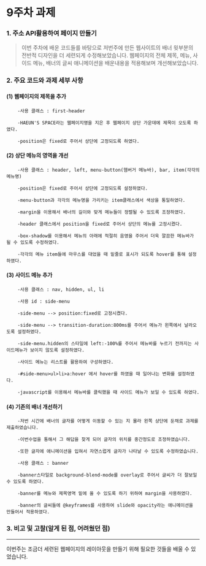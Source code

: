 # 9주차 과제 
### 1. 주소 API활용하여 페이지 만들기
> 이번 주차에 배운 코드들를 바탕으로 저번주에 만든 웹사이트의 배너 윗부분의 전반적 디자인을 더 세련되게 수정해보았습니다. 웹페이지의 전체 제목, 메뉴, 사이드 메뉴, 배너의 글씨 애니메이션을 배운내용을 적용해보며 개선해보았습니다. 

### 2. 주요 코드와 과제 세부 사항

 #### (1) 웹페이지의 제목을 추가

        -사용 클래스 : first-header

        -HAEUN'S SPACE라는 웹페이지명을 지은 후 웹페이지 상단 가운데에 제목이 오도록 하였다.

        -position은 fixed로 주어서 상단에 고정되도록 하였다.

 #### (2) 상단 메뉴의 영역을 개선

        -사용 클래스 : header, left, menu-button(햄버거 메뉴바), bar, item(각각의 메뉴명)

        -position은 fixed로 주어서 상단에 고정되도록 설정하였다.

        -menu-button과 각각의 메뉴명을 가리키는 item클래스에서 색상을 통일하였다.

        -margin을 이용해서 배너의 길이와 맞게 메뉴들이 정렬될 수 있도록 조정하였다.

        -header 클래스에서 position을 fixed로 주어서 상단의 메뉴를 고정시켰다.

        -box-shadow를 이용해서 메뉴의 아래에 적절히 음영을 주어서 더욱 깔끔한 메뉴바가 될 수 있도록 수정하였다.

        -각각의 메뉴 item들에 마우스를 대었을 때 밑줄로 표시가 되도록 hover를 통해 설정하였다.

 #### (3) 사이드 메뉴 추가

        -사용 클래스 : nav, hidden, ul, li

        -사용 id : side-menu

        -side-menu --> position:fixed로 고정시켰다.

        -side-menu --> transition-duration:800ms를 주어서 메뉴가 왼쪽에서 날라오도록 설정하였다.

        -side-menu.hidden의 스타일에 left:-100%를 주어서 메뉴바를 누르기 전까지는 사이드메뉴가 보이지 않도록 설정하였다.

        -사이드 메뉴는 리스트를 활용하여 구성하였다.

        -#side-menu>ul>li>a:hover 에서 hover를 하였을 때 일어나는 변화를 설정하였다.

        -javascript를 이용해서 메뉴바를 클릭했을 때 사이드 메뉴가 보일 수 있도록 하였다.

 #### (4) 기존의 배너 개선하기    

        -저번 시간에 배너의 글자를 어떻게 이동할 수 있는 지 몰라 왼쪽 상단에 둔채로 과제를 제출하였습니다.

        -이번수업을 통해서 그 해답을 찾게 되어 글자의 위치를 중간정도로 조정하였습니다.

        -또한 글자에 애니메이션을 입혀서 자연스럽게 글자가 나타날 수 있도록 수정하였습니다.

        -사용 클래스 : banner

        -banner스타일로 background-blend-mode를 overlay로 주어서 글씨가 더 잘보일 수 있도록 하였다.

        -banner를 메뉴와 제목영역 밑에 올 수 있도록 하기 위하여 margin을 사용하였다.
        
        -banner의 글씨들에 @keyframes를 사용하여 slide와 opacity라는 애니메이션을 만들어서 적용하였다.

### 3. 비고 및 고찰(알게 된 점, 어려웠던 점)
----------------------------------------------------------------
 이번주는 조금더 세련된 웹페이지의 레이아웃을 만들기 위해 필요한 것들을 배울 수 있었습니다. 